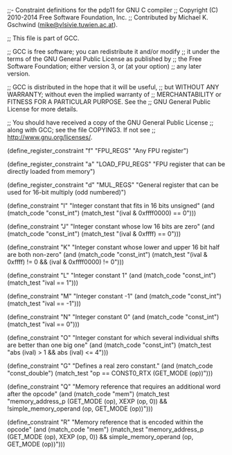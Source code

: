 ;;- Constraint definitions for the pdp11 for GNU C compiler
;; Copyright (C) 2010-2014 Free Software Foundation, Inc.
;; Contributed by Michael K. Gschwind (mike@vlsivie.tuwien.ac.at).

;; This file is part of GCC.

;; GCC is free software; you can redistribute it and/or modify
;; it under the terms of the GNU General Public License as published by
;; the Free Software Foundation; either version 3, or (at your option)
;; any later version.

;; GCC is distributed in the hope that it will be useful,
;; but WITHOUT ANY WARRANTY; without even the implied warranty of
;; MERCHANTABILITY or FITNESS FOR A PARTICULAR PURPOSE.  See the
;; GNU General Public License for more details.

;; You should have received a copy of the GNU General Public License
;; along with GCC; see the file COPYING3.  If not see
;; <http://www.gnu.org/licenses/>.

(define_register_constraint "f" "FPU_REGS"
  "Any FPU register")

(define_register_constraint "a" "LOAD_FPU_REGS"
  "FPU register that can be directly loaded from memory")

(define_register_constraint "d" "MUL_REGS"
  "General register that can be used for 16-bit multiply (odd numbered)")

(define_constraint "I"
  "Integer constant that fits in 16 bits unsigned"
  (and (match_code "const_int")
       (match_test "(ival & 0xffff0000) == 0")))

(define_constraint "J"
  "Integer constant whose low 16 bits are zero"
  (and (match_code "const_int")
       (match_test "(ival & 0xffff) == 0")))

(define_constraint "K"
  "Integer constant whose lower and upper 16 bit half are both non-zero"
  (and (match_code "const_int")
       (match_test "(ival & 0xffff) != 0 && (ival & 0xffff0000) != 0")))

(define_constraint "L"
  "Integer constant 1"
  (and (match_code "const_int")
       (match_test "ival == 1")))

(define_constraint "M"
  "Integer constant -1"
  (and (match_code "const_int")
       (match_test "ival == -1")))

(define_constraint "N"
  "Integer constant 0"
  (and (match_code "const_int")
       (match_test "ival == 0")))

(define_constraint "O"
  "Integer constant for which several individual shifts are better than one big one"
  (and (match_code "const_int")
       (match_test "abs (ival) > 1 && abs (ival) <= 4")))

(define_constraint "G"
  "Defines a real zero constant."
  (and (match_code "const_double")
       (match_test "op == CONST0_RTX (GET_MODE (op))")))

(define_constraint "Q"
  "Memory reference that requires an additional word after the opcode"
  (and (match_code "mem")
       (match_test "memory_address_p (GET_MODE (op), XEXP (op, 0))
                    && !simple_memory_operand (op, GET_MODE (op))")))

(define_constraint "R"
  "Memory reference that is encoded within the opcode"
  (and (match_code "mem")
       (match_test "memory_address_p (GET_MODE (op), XEXP (op, 0))
                    && simple_memory_operand (op, GET_MODE (op))")))

